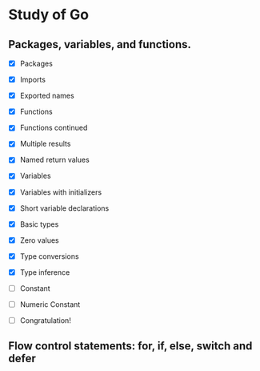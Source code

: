 # Study of Go

## Packages, variables, and functions.

- [x] Packages

- [x] Imports

- [x] Exported names

- [x] Functions

- [x] Functions continued

- [x] Multiple results

- [x] Named return values

- [x] Variables

- [x] Variables with initializers

- [x] Short variable declarations

- [x] Basic types

- [x] Zero values

- [x] Type conversions

- [x] Type inference

- [ ] Constant

- [ ] Numeric Constant

- [ ] Congratulation!

## Flow control statements: for, if, else, switch and defer



